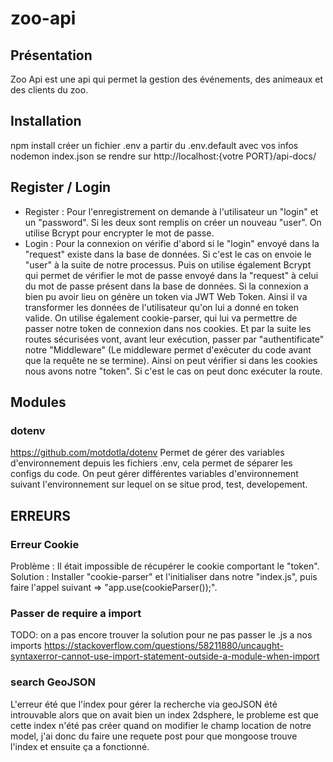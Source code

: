 # zoo-api

## Présentation

Zoo Api est une api qui permet la gestion des événements, des animeaux et des clients du zoo.

## Installation

npm install
créer un fichier .env a partir du .env.default avec vos infos
nodemon index.json
se rendre sur http://localhost:{votre PORT}/api-docs/

## Register / Login

-   Register :
    Pour l'enregistrement on demande à l'utilisateur un "login" et un "password".
    Si les deux sont remplis on créer un nouveau "user".
    On utilise Bcrypt pour encrypter le mot de passe.
-   Login :
    Pour la connexion on vérifie d'abord si le "login" envoyé dans la "request" existe dans la base de données. Si c'est le cas on envoie le "user" à la suite de notre processus.
    Puis on utilise également Bcrypt qui permet de vérifier le mot de passe envoyé dans la "request" à celui du mot de passe présent dans la base de données.
    Si la connexion a bien pu avoir lieu on génère un token via JWT Web Token. Ainsi il va transformer les données de l'utilisateur qu'on lui a donné en token valide.
    On utilise également cookie-parser, qui lui va permettre de passer notre token de connexion dans nos cookies.
    Et par la suite les routes sécurisées vont, avant leur exécution, passer par "authentificate" notre "Middleware" (Le middleware permet d'exécuter du code avant que la requête ne se termine).
    Ainsi on peut vérifier si dans les cookies nous avons notre "token". Si c'est le cas on peut donc exécuter la route.

## Modules

### dotenv

https://github.com/motdotla/dotenv
Permet de gérer des variables d'environnement depuis les fichiers .env, cela permet de séparer les configs du code. On peut gérer différentes variables d'environnement suivant l'environnement sur lequel on se situe prod, test, developement.

## ERREURS

### Erreur Cookie

Problème : Il était impossible de récupérer le cookie comportant le "token".
Solution : Installer "cookie-parser" et l'initialiser dans notre "index.js", puis faire l'appel suivant => "app.use(cookieParser());".

### Passer de require a import

TODO: on a pas encore trouver la solution pour ne pas passer le .js a nos imports
https://stackoverflow.com/questions/58211880/uncaught-syntaxerror-cannot-use-import-statement-outside-a-module-when-import

### search GeoJSON

L'erreur été que l'index pour gérer la recherche via geoJSON été introuvable alors que on avait bien un index 2dsphere, le probleme est que cette index n'été pas créer quand on modifier le champ location de notre model, j'ai donc du faire une requete post pour que mongoose trouve l'index et ensuite ça a fonctionné.
